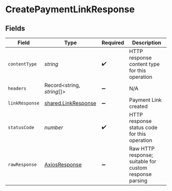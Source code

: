 # CreatePaymentLinkResponse


## Fields

| Field                                                             | Type                                                              | Required                                                          | Description                                                       |
| ----------------------------------------------------------------- | ----------------------------------------------------------------- | ----------------------------------------------------------------- | ----------------------------------------------------------------- |
| `contentType`                                                     | *string*                                                          | :heavy_check_mark:                                                | HTTP response content type for this operation                     |
| `headers`                                                         | Record<string, *string*[]>                                        | :heavy_minus_sign:                                                | N/A                                                               |
| `linkResponse`                                                    | [shared.LinkResponse](../../../sdk/models/shared/linkresponse.md) | :heavy_minus_sign:                                                | Payment Link created                                              |
| `statusCode`                                                      | *number*                                                          | :heavy_check_mark:                                                | HTTP response status code for this operation                      |
| `rawResponse`                                                     | [AxiosResponse](https://axios-http.com/docs/res_schema)           | :heavy_minus_sign:                                                | Raw HTTP response; suitable for custom response parsing           |